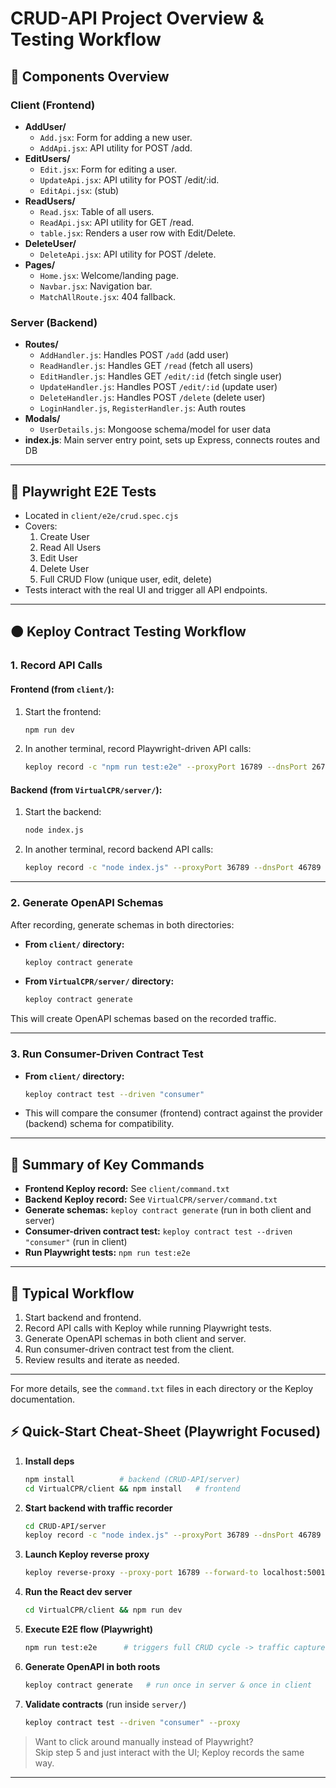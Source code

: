# CRUD-API Project Overview & Testing Workflow

## 🧩 Components Overview

### **Client (Frontend)**

- **AddUser/**
  - `Add.jsx`: Form for adding a new user.
  - `AddApi.jsx`: API utility for POST /add.
- **EditUsers/**
  - `Edit.jsx`: Form for editing a user.
  - `UpdateApi.jsx`: API utility for POST /edit/:id.
  - `EditApi.jsx`: (stub)
- **ReadUsers/**
  - `Read.jsx`: Table of all users.
  - `ReadApi.jsx`: API utility for GET /read.
  - `table.jsx`: Renders a user row with Edit/Delete.
- **DeleteUser/**
  - `DeleteApi.jsx`: API utility for POST /delete.
- **Pages/**
  - `Home.jsx`: Welcome/landing page.
  - `Navbar.jsx`: Navigation bar.
  - `MatchAllRoute.jsx`: 404 fallback.

### **Server (Backend)**

- **Routes/**
  - `AddHandler.js`: Handles POST `/add` (add user)
  - `ReadHandler.js`: Handles GET `/read` (fetch all users)
  - `EditHandler.js`: Handles GET `/edit/:id` (fetch single user)
  - `UpdateHandler.js`: Handles POST `/edit/:id` (update user)
  - `DeleteHandler.js`: Handles POST `/delete` (delete user)
  - `LoginHandler.js`, `RegisterHandler.js`: Auth routes
- **Modals/**
  - `UserDetails.js`: Mongoose schema/model for user data
- **index.js**: Main server entry point, sets up Express, connects routes and DB

---

## 🧪 Playwright E2E Tests

- Located in `client/e2e/crud.spec.cjs`
- Covers:
  1. Create User
  2. Read All Users
  3. Edit User
  4. Delete User
  5. Full CRUD Flow (unique user, edit, delete)
- Tests interact with the real UI and trigger all API endpoints.

---

## 🟠 Keploy Contract Testing Workflow

### **1. Record API Calls**

#### **Frontend (from `client/`):**

1. Start the frontend:
   ```sh
   npm run dev
   ```
2. In another terminal, record Playwright-driven API calls:
   ```sh
   keploy record -c "npm run test:e2e" --proxyPort 16789 --dnsPort 26789
   ```

#### **Backend (from `VirtualCPR/server/`):**

1. Start the backend:
   ```sh
   node index.js
   ```
2. In another terminal, record backend API calls:
   ```sh
   keploy record -c "node index.js" --proxyPort 36789 --dnsPort 46789
   ```

---

### **2. Generate OpenAPI Schemas**

After recording, generate schemas in both directories:

- **From `client/` directory:**
  ```sh
  keploy contract generate
  ```
- **From `VirtualCPR/server/` directory:**
  ```sh
  keploy contract generate
  ```

This will create OpenAPI schemas based on the recorded traffic.

---

### **3. Run Consumer-Driven Contract Test**

- **From `client/` directory:**
  ```sh
  keploy contract test --driven "consumer"
  ```
- This will compare the consumer (frontend) contract against the provider (backend) schema for compatibility.

---

## 📄 **Summary of Key Commands**

- **Frontend Keploy record:** See `client/command.txt`
- **Backend Keploy record:** See `VirtualCPR/server/command.txt`
- **Generate schemas:** `keploy contract generate` (run in both client and server)
- **Consumer-driven contract test:** `keploy contract test --driven "consumer"` (run in client)
- **Run Playwright tests:** `npm run test:e2e`

---

## 📝 **Typical Workflow**

1. Start backend and frontend.
2. Record API calls with Keploy while running Playwright tests.
3. Generate OpenAPI schemas in both client and server.
4. Run consumer-driven contract test from the client.
5. Review results and iterate as needed.

---

For more details, see the `command.txt` files in each directory or the Keploy documentation.

## ⚡ Quick-Start Cheat-Sheet (Playwright Focused)

1. **Install deps**
   ```bash
   npm install          # backend (CRUD-API/server)
   cd VirtualCPR/client && npm install   # frontend
   ```
2. **Start backend with traffic recorder**
   ```bash
   cd CRUD-API/server
   keploy record -c "node index.js" --proxyPort 36789 --dnsPort 46789
   ```
3. **Launch Keploy reverse proxy**
   ```bash
   keploy reverse-proxy --proxy-port 16789 --forward-to localhost:5001
   ```
4. **Run the React dev server**
   ```bash
   cd VirtualCPR/client && npm run dev
   ```
5. **Execute E2E flow (Playwright)**
   ```bash
   npm run test:e2e      # triggers full CRUD cycle -> traffic captured
   ```
6. **Generate OpenAPI in both roots**
   ```bash
   keploy contract generate   # run once in server & once in client
   ```
7. **Validate contracts** (run inside `server/`)
   ```bash
   keploy contract test --driven "consumer" --proxy
   ```

> Want to click around manually instead of Playwright?  
> Skip step 5 and just interact with the UI; Keploy records the same way.

---

